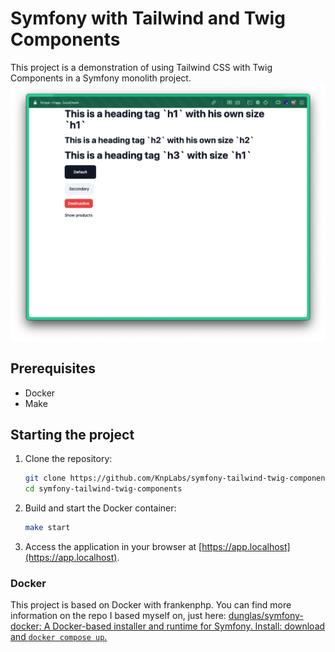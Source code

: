 # Symfony with Tailwind and Twig Components

This project is a demonstration of using Tailwind CSS with Twig Components in a Symfony monolith project.
![alt text](screenshot.png)

## Prerequisites

- Docker
- Make

## Starting the project

1. Clone the repository:

    ```bash
    git clone https://github.com/KnpLabs/symfony-tailwind-twig-components.git
    cd symfony-tailwind-twig-components
    ```

2. Build and start the Docker container:

    ```bash
    make start
    ```

3. Access the application in your browser at [https://app.localhost](https://app.localhost).

### Docker

This project is based on Docker with frankenphp.
You can find more information on the repo I based myself on, just here: [dunglas/symfony-docker: A Docker-based installer and runtime for Symfony. Install: download and `docker compose up`.](https://github.com/dunglas/symfony-docker)
